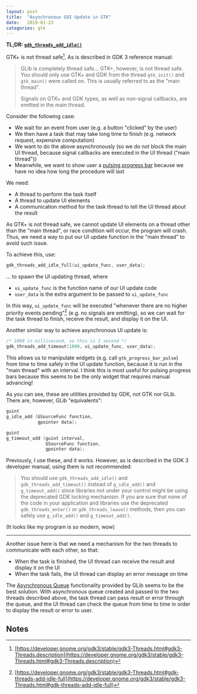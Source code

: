 ```yaml
---
layout: post
title:  "Asynchronous GUI Update in GTK"
date:   2019-01-23
categories: gtk
---
```


**TL;DR: [`gdk_threads_add_idle()`][gdk-threads-add-idle]**

[gdk-threads-add-idle]: https://developer.gnome.org/gdk3/stable/gdk3-Threads.html#gdk-threads-add-idle

GTK+ is not thread safe[^1]. As is described in GDK 3 reference manual:

> GLib is completely thread safe... GTK+, however, is not thread safe. You should only use GTK+ and GDK from the thread `gtk_init()` and `gtk_main()` were called on. This is usually referred to as the "main thread".
>
> Signals on GTK+ and GDK types, as well as non-signal callbacks, are emitted in the main thread.

Consider the following case:

- We wait for an event from user (e.g. a button "clicked" by the user)
- We then have a task that may take long time to finish (e.g. network request, expensive computation)
- We want to do the above asynchronously (so we do not block the main UI thread, because signal callbacks are executed in the UI thread ("main thread"))
- Meanwhile, we want to show user a [pulsing progress bar][pulsing-progress-bar] because we have no idea how long the procedure will last

[pulsing-progress-bar]: https://developer.gnome.org/gtk3/stable/GtkProgressBar.html#gtk-progress-bar-pulse

We need:

- A thread to perform the task itself
- A thread to update UI elements
- A communication method for the task thread to tell the UI thread about the result

As GTK+ is not thread safe, we cannot update UI elements on a thread other than the "main thread", or race condition will occur, the program will crash. Thus, we need a way to put our UI update function in the "main thread" to avoid such issue.

To achieve this, use:

```c
gdk_threads_add_idle_full(ui_update_func, user_data);
```

... to spawn the UI updating thread, where

- `ui_update_func` is the function name of our UI update code
- `user_data` is the extra argument to be passed to `ui_update_func`

In this way, `ui_update_func` will be executed "whenever there are no higher priority events pending"[^2] (e.g. no signals are emitting), so we can wait for the task thread to finish, receive the result, and display it on the UI.

Another similar way to achieve asynchronous UI update is:

```c
/* 1000 in millisecond, so this is 1 second */
gdk_threads_add_timeout(1000, ui_update_func, user_data);
```

This allows us to manipulate widgets (e.g. call `gtk_progress_bar_pulse`) from time to time safely in the UI update function, because it is run in the "main thread" with an interval. I think this is most useful for pulsing progress bars because this seems to be the only widget that requires manual advancing!

As you can see, these are utilities provided by GDK, not GTK nor GLib. There are, however, GLib "equivalents":

```c
guint
g_idle_add (GSourceFunc function,
            gpointer data);

guint
g_timeout_add (guint interval,
               GSourceFunc function,
               gpointer data);
```

Previously, I use these, and it works. However, as is described in the GDK 3 developer manual, using them is not recommended:

> You should use `gdk_threads_add_idle()` and `gdk_threads_add_timeout()` instead of `g_idle_add()` and `g_timeout_add()` since libraries not under your control might be using the deprecated GDK locking mechanism. If you are sure that none of the code in your application and libraries use the deprecated `gdk_threads_enter()` or `gdk_threads_leave()` methods, then you can safely use `g_idle_add()` and `g_timeout_add()`.

(It looks like my program is so modern, wow)

---

Another issue here is that we need a mechanism for the two threads to communicate with each other, so that:

- When the task is finished, the UI thread can receive the result and display it on the UI
- When the task fails, the UI thread can display an error message on time

The [Asynchronous Queue][async-queue] functionality provided by GLib seems to be the best solution. With asynchronous queue created and passed to the two threads described above, the task thread can pass result or error through the queue, and the UI thread can check the queue from time to time in order to display the result or error to user.

[async-queue]: https://developer.gnome.org/glib/stable/glib-Asynchronous-Queues.html

## Notes

[^1]: [https://developer.gnome.org/gdk3/stable/gdk3-Threads.html#gdk3-Threads.description](https://developer.gnome.org/gdk3/stable/gdk3-Threads.html#gdk3-Threads.description)
[^2]: [https://developer.gnome.org/gdk3/stable/gdk3-Threads.html#gdk-threads-add-idle-full](https://developer.gnome.org/gdk3/stable/gdk3-Threads.html#gdk-threads-add-idle-full)